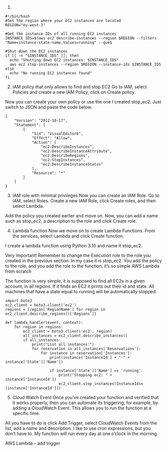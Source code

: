 1)
```
#!/bin/bash
#Set the region where your EC2 instances are located
REGION="eu-west-3"

#Get the instance IDs of all running EC2 instances
INSTANCE_IDS=$(aws ec2 describe-instances --region $REGION --filters "Name=instance-state-name,Values=running" --que$

#Shut down the EC2 instances
if [[ -n "$INSTANCE_IDS" ]]; then
  echo "Shutting down EC2 instances: $INSTANCE_IDS"
  aws ec2 stop-instances --region $REGION --instance-ids $INSTANCE_IDS
else
  echo "No running EC2 instances found"
fi

```



2) IAM policy that only allows to find and stop EC2
Go to IAM, select Policies and create a new IAM Policy, click on Create policy.

Now you can create your own policy or use the one I created stop_ec2. Just switch to JSON and paste the code below.
```
{
    "Version": "2012-10-17",
    "Statement": [
        {
            "Sid": "VisualEditor0",
            "Effect": "Allow",
            "Action": [
                "ec2:DescribeInstances",
                "ec2:DescribeInstanceAttribute",
                "ec2:DescribeRegions",
                "ec2:StopInstances",
                "ec2:DescribeInstanceStatus"
            ],
            "Resource": "*"
        }
    ]
}

```


3) IAM role with minimal privileges
Now you can create an IAM Role. Go to IAM, select Roles. Create a new IAM Role, click Create roles, and then select Lambda.


Add the policy you created earlier and move on. Now, you can add a name such as stop_ec2, a description to the role and click Create role.



4) Lambda function
Now we move on to create Lambda Functions. From the services, select Lambda and click Create function.


I create a lambda function using Python 3.10 and name it stop_ec2.

Very important! Remember to change the Execution role to the role you created in the previous section. In my case it is stop_ec2. You add the policy to the role, and you add the role to the function, it’s so simple 
AWS Lambda from scratch



The function is very simple, it is supposed to find all EC2s in a given account, in all regions. If it finds an EC2 it prints out their id and state. All machines that have a state equal to running will be automatically stopped.


```
import boto3 
ec2_client = boto3.client('ec2')
regions = [region['RegionName'] for region in ec2_client.describe_regions()['Regions']]

def lambda_handler(event, context):
    for region in regions:
        ec2_client = boto3.client('ec2', region)
        all_instances = ec2_client.describe_instances()
        if all_instances:
            print("List all instances:")
            for reservation in all_instances['Reservations']:
                for instance in reservation['Instances']:
                    print(instance['InstanceId'] + "-" + instance['State']['Name'])
                    
                    if instance['State']['Name'] == 'running':
                        print("Stopping ec2: " + instance['InstanceId'])
                        ec2_client.stop_instances(InstanceIds=[instance['InstanceId']])
```




5) Cloud Watch Event
Once you’ve created your function and verified that it works properly, then you can automate its triggering, for example, by adding a CloudWatch Event. This allows you to run the function at a specific time. 

All you have to do is click Add Trigger, select CloudWatch Events from the list, add a name and description.
I like to use cron expressions, but you don’t have to. My function will run every day at one o’clock in the morning.


AWS Lambda – add trigger

